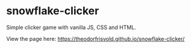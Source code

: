 # snowflake-clicker
Simple clicker game with vanilla JS, CSS and HTML.

View the page here: https://theodorfrisvold.github.io/snowflake-clicker/
